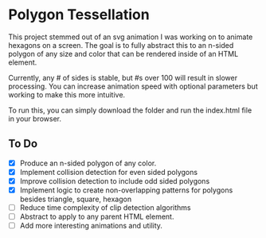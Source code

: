 # Polygon Tessellation

This project stemmed out of an svg animation I was working on to animate hexagons
on a screen. The goal is to fully abstract this to an n-sided polygon of any size
and color that can be rendered inside of an HTML element.

Currently, any # of sides is stable, but #s over 100 will result in slower processing.
You can increase animation speed with optional parameters but working to make this more intuitive.

To run this, you can simply download the folder and run the index.html file in
your browser.

## To Do

- [x] Produce an n-sided polygon of any color.
- [x] Implement collision detection for even sided polygons
- [x] Improve collision detection to include odd sided polygons
- [x] Implement logic to create non-overlapping patterns for polygons besides triangle, square, hexagon
- [ ] Reduce time complexity of clip detection algorithms
- [ ] Abstract to apply to any parent HTML element.
- [ ] Add more interesting animations and utility.
